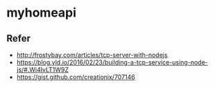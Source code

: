 # myhomeapi

## Refer

* http://frostybay.com/articles/tcp-server-with-nodejs
* https://blog.yld.io/2016/02/23/building-a-tcp-service-using-node-js/#.Wi4IvLT1W9Z
* https://gist.github.com/creationix/707146
